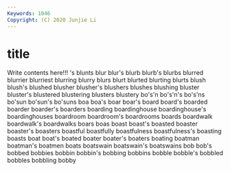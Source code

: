 ```yaml
---
Keywords: 1046
Copyright: (C) 2020 Junjie Li
---
```


# title

Write contents here!!!
's 
blunts 
blur
blur's 
blurb 
blurb's 
blurbs 
blurred 
blurrier 
blurriest 
blurring 
blurry 
blurs
blurt 
blurted 
blurting 
blurts 
blush 
blush's 
blushed 
blusher 
blusher's 
blushers
blushes 
blushing 
bluster 
bluster's 
blustered 
blustering 
blusters 
blustery 
bo's'n 
bo's'n's
bo's'ns 
bo'sun 
bo'sun's 
bo'suns 
boa 
boa's 
boar 
boar's 
board 
board's
boarded 
boarder 
boarder's 
boarders 
boarding 
boardinghouse 
boardinghouse's 
boardinghouses 
boardroom 
boardroom's
boardrooms 
boards 
boardwalk 
boardwalk's 
boardwalks 
boars 
boas 
boast 
boast's 
boasted
boaster 
boaster's 
boasters 
boastful 
boastfully 
boastfulness 
boastfulness's 
boasting 
boasts 
boat
boat's 
boated 
boater 
boater's 
boaters 
boating 
boatman 
boatman's 
boatmen 
boats
boatswain 
boatswain's 
boatswains 
bob 
bob's 
bobbed 
bobbies 
bobbin 
bobbin's 
bobbing
bobbins 
bobble 
bobble's 
bobbled 
bobbles 
bobbling 
bobby 
